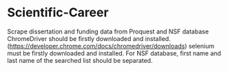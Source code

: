 # Scientific-Career
Scrape dissertation and funding data from Proquest and NSF database
ChromeDriver should be firstly downloaded and installed. (https://developer.chrome.com/docs/chromedriver/downloads)
selenium must be firstly downloaded and installed.
For NSF database, first name and last name of the searched list should be separated.
